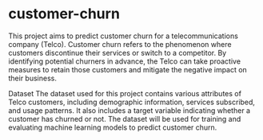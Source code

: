 # customer-churn

This project aims to predict customer churn for a telecommunications company (Telco). Customer churn refers to the phenomenon where customers discontinue their services or switch to a competitor. By identifying potential churners in advance, the Telco can take proactive measures to retain those customers and mitigate the negative impact on their business.

Dataset
The dataset used for this project contains various attributes of Telco customers, including demographic information, services subscribed, and usage patterns. It also includes a target variable indicating whether a customer has churned or not. The dataset will be used for training and evaluating machine learning models to predict customer churn.
